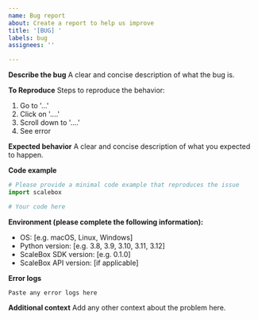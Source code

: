 ```yaml
---
name: Bug report
about: Create a report to help us improve
title: '[BUG] '
labels: bug
assignees: ''

---
```


**Describe the bug**
A clear and concise description of what the bug is.

**To Reproduce**
Steps to reproduce the behavior:
1. Go to '...'
2. Click on '....'
3. Scroll down to '....'
4. See error

**Expected behavior**
A clear and concise description of what you expected to happen.

**Code example**
```python
# Please provide a minimal code example that reproduces the issue
import scalebox

# Your code here
```

**Environment (please complete the following information):**
 - OS: [e.g. macOS, Linux, Windows]
 - Python version: [e.g. 3.8, 3.9, 3.10, 3.11, 3.12]
 - ScaleBox SDK version: [e.g. 0.1.0]
 - ScaleBox API version: [if applicable]

**Error logs**
```
Paste any error logs here
```

**Additional context**
Add any other context about the problem here.
